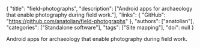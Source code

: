 {
  "title": "field-photographs",
  "description": ["Android apps for archaeology that enable photography during field work."],
  "links": {
    "GitHub": "https://github.com/anatolian/field-photographs"
  },
  "authors": ["anatolian"],
  "categories": ["Standalone software"],
  "tags": ["Site mapping"],
  "doi": null
}

<!-- Generated by csv2md.R – do not edit by hand -->

Android apps for archaeology that enable photography during field work.